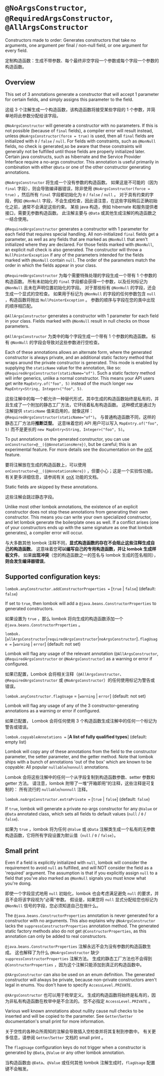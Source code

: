# `@NoArgsConstructor`, `@RequiredArgsConstructor`, `@AllArgsConstructor`


Constructors made to order: Generates constructors that take no arguments, one argument per final / non-null field, or one argument for every field.


定制构造函数：生成不带参数、每个最终非空字段一个参数或每个字段一个参数的构造函数。


## Overview


This set of 3 annotations generate a constructor that will accept 1 parameter for certain fields, and simply assigns this parameter to the field.


这组 3 个注解生成一个构造函数，该构造函数将接受某些字段的 1 个参数，并简单地将此参数分配给该字段。


`@NoArgsConstructor` will generate a constructor with no parameters. 
If this is not possible (because of `final` fields), a compiler error will result instead, unless `@NoArgsConstructor(force = true)` is used, then all `final` fields are initialized with `0` / `false` / `null`. 
For fields with constraints, such as `@NonNull` fields, no check is generated,so be aware that these constraints will generally not be fulfilled until those fields are properly initialized later. 
Certain java constructs, such as hibernate and the Service Provider Interface require a no-args constructor. 
This annotation is useful primarily in combination with either `@Data` or one of the other constructor generating annotations.


`@NoArgsConstructor` 将生成一个没有参数的构造函数。
如果这是不可能的（因为 `final` 字段），则会导致编译器错误，除非使用 `@NoArgsConstructor(force = true)` ，然后所有 `final` 字段都初始化为 `0` / `false` / `null` 。
对于具有约束的字段，例如 `@NonNull` 字段，不会生成检查，因此请注意，在这些字段稍后正确初始化之前，通常不会满足这些约束。
某些 java 构造，例如 hibernate 和服务提供者接口，需要无参数构造函数。
此注解主要与 `@Data` 或其他生成注解的构造函数之一结合使用。


`@RequiredArgsConstructor` generates a constructor with 1 parameter for each field that requires special handling. 
All non-initialized `final` fields get a parameter, as well as any fields that are marked as `@NonNull` that aren't initialized where they are declared. 
For those fields marked with `@NonNull`, an explicit null check is also generated. 
The constructor will throw a `NullPointerException` if any of the parameters intended for the fields marked with `@NonNull` contain `null`. 
The order of the parameters match the order in which the fields appear in your class.


`@RequiredArgsConstructor` 为每个需要特殊处理的字段生成一个带有 1 个参数的构造函数。
所有未初始化的 `final` 字段都会获得一个参数，以及任何标记为 `@NonNull` 且未在声明位置初始化的字段。
对于那些标有 `@NonNull` 的字段，还会生成一个显式的空检查。
如果用于标记为 `@NonNull` 的字段的任何参数包含 `null` ，构造函数将抛出 `NullPointerException` 。
参数的顺序与字段在您的类中出现的顺序相匹配。


`@AllArgsConstructor` generates a constructor with 1 parameter for each field in your class. 
Fields marked with `@NonNull` result in null checks on those parameters.


`@AllArgsConstructor` 为类中的每个字段生成一个带有 1 个参数的构造函数。
标有 `@NonNull` 的字段会导致对这些参数进行空检查。


Each of these annotations allows an alternate form, where the generated constructor is always private, and an additional static factory method that wraps around the private constructor is generated. 
This mode is enabled by supplying the `staticName` value for the annotation, like so: `@RequiredArgsConstructor(staticName="of")`. 
Such a static factory method will infer generics, unlike a normal constructor. 
This means your API users get write `MapEntry.of("foo", 5)` instead of the much longer `new MapEntry<String, Integer>("foo", 5)`.


这些注解中的每一个都允许一种替代形式，其中生成的构造函数始终是私有的，并且生成了一个附加的静态工厂方法，它环绕着私有构造函数。
这种模式是通过为注解提供 `staticName` 值来启用的，就像这样：`@RequiredArgsConstructor(staticName="of")`。
与普通构造函数不同，这样的静态工厂方法将**推断泛型**。
这意味着您的 API 用户可以写入 `MapEntry.of("foo", 5)` 而不是更长的 `new MapEntry<String, Integer>("foo", 5)`。


To put annotations on the generated constructor, you can use `onConstructor=@__({@AnnotationsHere})`, but be careful; this is an experimental feature. 
For more details see the documentation on the [onX](https://projectlombok.org/features/experimental/onX) feature.


要将注解放在生成的构造函数上，可以使用 `onConstructor=@__({@AnnotationsHere})` ，但要小心；这是一个实验性功能。
有关更多详细信息，请参阅有关 [onX]() 功能的文档。


Static fields are skipped by these annotations.


这些注解会跳过静态字段。


Unlike most other lombok annotations, the existence of an explicit constructor does not stop these annotations from generating their own constructor. 
This means you can write your own specialized constructor, and let lombok generate the boilerplate ones as well. 
If a conflict arises (one of your constructors ends up with the same signature as one that lombok generates), a compiler error will occur.


与大多数其他 lombok 注释不同，**显式构造函数的存在不会阻止这些注释生成自己的构造函数**。
这意味着您**可以编写自己的专用构造函数，并让 lombok 生成样板文件**。
如果**出现冲突**（您的构造函数之一的签名与 lombok 生成的签名相同），**则会发生编译器错误**。


## Supported configuration keys:


`lombok.anyConstructor.addConstructorProperties =` [`true` | `false`] (default: `false`)


If set to `true`, then lombok will add a `@java.beans.ConstructorProperties` to generated constructors.


如果设置为 `true` ，那么 lombok 将向生成的构造函数添加一个 `@java.beans.ConstructorProperties` 。


`lombok.`[`allArgsConstructor`|`requiredArgsConstructor`|`noArgsConstructor`]`.flagUsage =` [`warning` | `error`] (default: not set)


Lombok will flag any usage of the relevant annotation (`@AllArgsConstructor`, `@RequiredArgsConstructor` or `@NoArgsConstructor`) as a warning or error if configured.


如果已配置，Lombok 会将相关注释（`@AllArgsConstructor`、`@RequiredArgsConstructor` 或 `@NoArgsConstructor`）的任何使用标记为警告或错误。


`lombok.anyConstructor.flagUsage` = [`warning` | `error`] (default: not set)


Lombok will flag any usage of any of the 3 constructor-generating annotations as a warning or error if configured.


如果已配置， Lombok 会将任何使用 3 个构造函数生成注解中的任何一个标记为警告或错误。


`lombok.copyableAnnotations =` [**A list of fully qualified types**] (default: empty list)


Lombok will copy any of these annotations from the field to the constructor parameter, the setter parameter, and the getter method. 
Note that lombok ships with a bunch of annotations 'out of the box' which are known to be copyable: 
All popular `nullable`/`nonnull` annotations.


Lombok 会将这些注解中的任何一个从字段复制到构造函数参数、setter 参数和 getter 方法。
请注意，lombok 附带了一堆“开箱即用”的注释，这些注释是可复制的：
所有流行的 `nullable`/`nonnull` 注释。


`lombok.noArgsConstructor.extraPrivate =` [`true` | `false`] (default: `false`)


If `true`, lombok will generate a private no-args constructor for any `@Value` or `@Data` annotated class, which sets all fields to default values (`null` / `0` / `false`).


如果为 `true` ，lombok 将为任何 `@Value` 或 `@Data` 注解类生成一个私有的无参数构造函数，它将所有字段设置为默认值（`null` / `0` / `false`）。


## Small print


Even if a field is explicitly initialized with `null`, lombok will consider the requirement to avoid `null` as fulfilled, and will NOT consider the field as a 'required' argument. 
The assumption is that if you explicitly assign `null` to a field that you've also marked as `@NonNull` signals you must know what you're doing.


即使一个字段显式地用 `null` 初始化，lombok 也会考虑满足避免 `null` 的要求，并且不会将该字段视为“必需”参数。
假设是，如果您将 `null` 显式分配给您也标记为 `@NonNull` 信号的字段，您必须知道自己在做什么。


The `@java.beans.ConstructorProperties` annotation is never generated for a constructor with no arguments. 
This also explains why `@NoArgsConstructor` lacks the `suppressConstructorProperties` annotation method. 
The generated static factory methods also do not get `@ConstructorProperties`, as this annotation can only be added to real constructors.


`@java.beans.ConstructorProperties` 注解永远不会为没有参数的构造函数生成。
这也解释了为什么 `@NoArgsConstructor` 缺少 `suppressConstructorProperties` 注解方法。
生成的静态工厂方法也不会得到 `@ConstructorProperties` ，因为这个注解只能添加到真正的构造函数中。


`@XArgsConstructor` can also be used on an enum definition. 
The generated constructor will always be private, because non-private constructors aren't legal in enums. 
You don't have to specify `AccessLevel.PRIVATE`.


`@XArgsConstructor` 也可以用于枚举定义。
生成的构造函数将始终是私有的，因为非私有构造函数在枚举中是不合法的。
您不必指定 `AccessLevel.PRIVATE` 。


Various well known annotations about nullity cause null checks to be inserted and will be copied to the parameter. 
See `Getter`/`Setter` documentation's small print for more information.


关于空性的各种众所周知的注解会导致插入空检查并将其复制到参数中。
有关更多信息，请参阅 `Getter`/`Setter` 文档的 small print 。


The `flagUsage` configuration keys do not trigger when a constructor is generated by `@Data`, `@Value` or any other lombok annotation.


当构造函数由 `@Data`、`@Value` 或任何其他 lombok 注解生成时，`flagUsage` 配置键不会触发。
